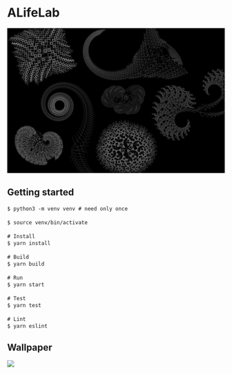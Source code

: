 # ALifeLab

<img src="resources/lsystem_artboard.jpg">

## Getting started
```shell
$ python3 -m venv venv # need only once

$ source venv/bin/activate

# Install
$ yarn install

# Build
$ yarn build

# Run
$ yarn start

# Test
$ yarn test

# Lint
$ yarn eslint
```

## Wallpaper
<img src="https://user-images.githubusercontent.com/904354/126030410-18d98a5f-1675-4a1c-9ef7-4d53083fa6d5.png" width=320>

